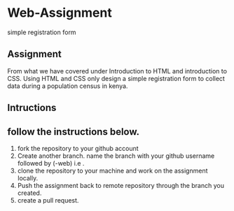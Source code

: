 # Web-Assignment
simple registration form
## Assignment
From what we have covered under Introduction to HTML and introduction to CSS. Using HTML and CSS only design a simple registration form to collect data during a population census in kenya.
## Intructions
## follow the instructions below.
  1. fork the repository to your github account
  2. Create another branch. name the branch with your github username followed by (-web) i.e <WegenerSteven-Web>.
  3. clone the repository to your machine and work on the assignment locally.
  4. Push the assignment back to remote repository through the branch you created.
  5. create a pull request.
